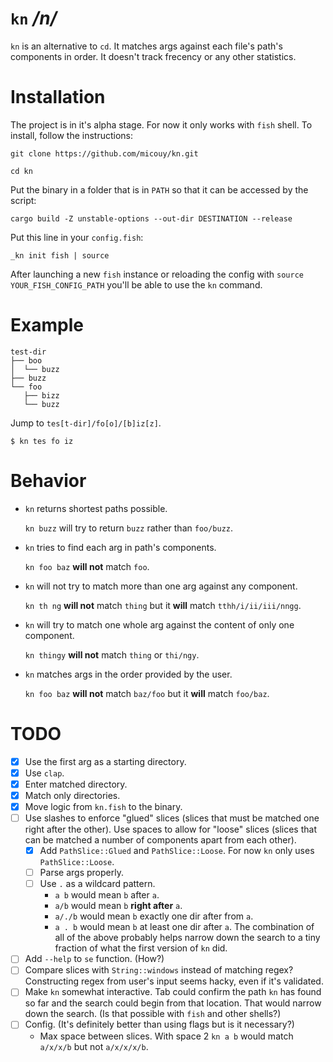 # `kn` */n/*

`kn` is an alternative to `cd`. It matches args against each file's path's components in order. It doesn't track frecency or any other statistics.


# Installation

The project is in it's alpha stage. For now it only works with `fish` shell. To install, follow the instructions:

`git clone https://github.com/micouy/kn.git`

`cd kn`

Put the binary in a folder that is in `PATH` so that it can be accessed by the script:

`cargo build -Z unstable-options --out-dir DESTINATION --release`

Put this line in your `config.fish`:

`_kn init fish | source`

After launching a new `fish` instance or reloading the config with `source YOUR_FISH_CONFIG_PATH` you'll be able to use the `kn` command.


# Example

```
test-dir
├── boo
│  └── buzz
├── buzz
└── foo
   ├── bizz
   └── buzz
```

Jump to `tes[t-dir]/fo[o]/[b]iz[z]`.

```
$ kn tes fo iz
```


# Behavior

* `kn` returns shortest paths possible.
  
  `kn buzz` will try to return `buzz` rather than `foo/buzz`.
* `kn` tries to find each arg in path's components.
  
  `kn foo baz` **will not** match `foo`.
* `kn` will not try to match more than one arg against any component.
  
  `kn th ng` **will not** match `thing` but it **will** match `tthh/i/ii/iii/nngg`.
* `kn` will try to match one whole arg against the content of only one component.
  
  `kn thingy` **will not** match `thing` or `thi/ngy`.
* `kn` matches args in the order provided by the user.
  
  `kn foo baz` **will not** match `baz/foo` but it **will** match `foo/baz`.


# TODO

- [x] Use the first arg as a starting directory.
- [x] Use `clap`.
- [x] Enter matched directory.
- [x] Match only directories.
- [x] Move logic from `kn.fish` to the binary.
- [ ] Use slashes to enforce "glued" slices (slices that must be matched one right after the other). Use spaces to allow for "loose" slices (slices that can be matched a number of components apart from each other).
  - [x] Add `PathSlice::Glued` and `PathSlice::Loose`. For now `kn` only uses `PathSlice::Loose`.
  - [ ] Parse args properly.
  - [ ] Use `.` as a wildcard pattern.
    - `a b` would mean `b` after `a`.
    - `a/b` would mean `b` **right after** `a`.
    - `a/./b` would mean `b` exactly one dir after from `a`.
    - `a . b` would mean `b` at least one dir after `a`.
  The combination of all of the above probably helps narrow down the search to a tiny fraction of what the first version of `kn` did.
- [ ] Add `--help` to `se` function. (How?)
- [ ] Compare slices with `String::windows` instead of matching regex? Constructing regex from user's input seems hacky, even if it's validated.
- [ ] Make `kn` somewhat interactive. Tab could confirm the path `kn` has found so far and the search could begin from that location. That would narrow down the search. (Is that possible with `fish` and other shells?)
- [ ] Config. (It's definitely better than using flags but is it necessary?)
  - Max space between slices. With space 2 `kn a b` would match `a/x/x/b` but not `a/x/x/x/b`.
